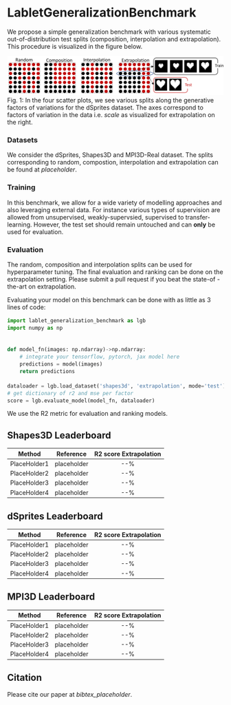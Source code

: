 # LabletGeneralizationBenchmark

We propose a simple generalization benchmark with various systematic 
out-of-distribution test splits (composition, interpolation and extrapolation). 
This procedure is visualized in the figure below. 


![Dataset Splits](./assets/dataset_splits.png)
Fig. 1: In the four scatter plots, we see various splits along the generative
 factors of variations for the dSprites dataset. The axes correspond to
   factors of variation in the data i.e. *scale* as visualized for
   extrapolation on the right. 

### Datasets
We consider the dSprites, Shapes3D and MPI3D-Real dataset. The splits
 corresponding to random, compostion, interpolation and extrapolation can be
  found at _placeholder_. 

### Training
In this benchmark, we allow for a wide variety of modelling approaches and also
 leveraging external data. 
For instance various types of supervision are allowed from unsupervised, 
weakly-supervsied, supervised to transfer-learning. 
However, the test set should remain untouched and can **only** be used for
 evaluation. 
 
### Evaluation
The random, composition and interpolation splits can be used for
 hyperparameter tuning. The final evaluation and ranking can be done on the
  extrapolation setting. Please submit a pull request if you beat the state-of
  -the-art on extrapolation. 
 
Evaluating your model on this benchmark can be done with as little as 3 lines
 of code:

```python
import lablet_generalization_benchmark as lgb
import numpy as np


def model_fn(images: np.ndarray)->np.ndarray:
    # integrate your tensorflow, pytorch, jax model here
    predictions = model(images)
    return predictions

dataloader = lgb.load_dataset('shapes3d', 'extrapolation', mode='test')
# get dictionary of r2 and mse per factor
score = lgb.evaluate_model(model_fn, dataloader)  

```
We use the R2 metric for evaluation and ranking models. 


## Shapes3D Leaderboard

|                Method               |  Reference  | R2 score Extrapolation|
|-------------------------------|------------------------------------------------------------------------|:-------:|
| PlaceHolder1 | placeholder |   --% |   --% |  
| PlaceHolder2 | placeholder |   --% |   --% | 
| PlaceHolder3 | placeholder |   --% |   --% |  
| PlaceHolder4 | placeholder |   --% |   --% | 

## dSprites Leaderboard

|                Method               |  Reference  | R2 score Extrapolation|
|-------------------------------|------------------------------------------------------------------------|:-------:|
| PlaceHolder1 | placeholder |   --% |   --% |  
| PlaceHolder2 | placeholder |   --% |   --% | 
| PlaceHolder3 | placeholder |   --% |   --% |  
| PlaceHolder4 | placeholder |   --% |   --% | 

## MPI3D Leaderboard

|                Method               |  Reference  | R2 score Extrapolation|
|-------------------------------|------------------------------------------------------------------------|:-------:|
| PlaceHolder1 | placeholder |   --% |   --% |  
| PlaceHolder2 | placeholder |   --% |   --% | 
| PlaceHolder3 | placeholder |   --% |   --% |  
| PlaceHolder4 | placeholder |   --% |   --% | 


## Citation

Please cite our paper at _bibtex_placeholder_. 
